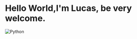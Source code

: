 # Hello World,I'm Lucas, be very welcome.
![Python](https://img.shields.io/badge/Python-3776AB?style=for-the-badge&logo=python&logoColor=white)